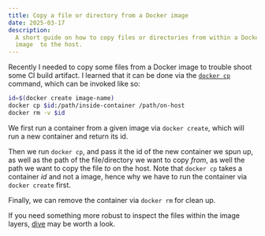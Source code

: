 ```yaml
---
title: Copy a file or directory from a Docker image
date: 2025-03-17
description:
  A short guide on how to copy files or directories from within a Docker
  image  to the host.
---
```


Recently I needed to copy some files from a Docker image to trouble shoot some
CI build artifact. I learned that it can be done via the
[`docker cp`](https://docs.docker.com/reference/cli/docker/container/cp/)
command, which can be invoked like so:

```sh
id=$(docker create image-name)
docker cp $id:/path/inside-container /path/on-host
docker rm -v $id
```

We first run a container from a given image via `docker create`, which will run
a new container and return its id.

Then we run `docker cp`, and pass it the id of the new container we spun up, as
well as the path of the file/directory we want to copy _from_, as well the path
we want to copy the file _to_ on the host. Note that `docker cp` takes a
container _id_ and not a image, hence why we have to run the container via
`docker create` first.

Finally, we can remove the container via `docker rm` for clean up.

If you need something more robust to inspect the files within the image layers,
[dive](https://github.com/wagoodman/dive) may be worth a look.
